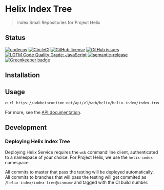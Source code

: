 # Helix Index Tree

> Index Small Repositories for Project Helix

## Status
[![codecov](https://img.shields.io/codecov/c/github/adobe/helix-index-tree.svg)](https://codecov.io/gh/adobe/helix-index-tree)
[![CircleCI](https://img.shields.io/circleci/project/github/adobe/helix-index-tree.svg)](https://circleci.com/gh/adobe/helix-index-tree)
[![GitHub license](https://img.shields.io/github/license/adobe/helix-index-tree.svg)](https://github.com/adobe/helix-index-tree/blob/master/LICENSE.txt)
[![GitHub issues](https://img.shields.io/github/issues/adobe/helix-index-tree.svg)](https://github.com/adobe/helix-index-tree/issues)
[![LGTM Code Quality Grade: JavaScript](https://img.shields.io/lgtm/grade/javascript/g/adobe/helix-index-tree.svg?logo=lgtm&logoWidth=18)](https://lgtm.com/projects/g/adobe/helix-index-tree)
[![semantic-release](https://img.shields.io/badge/%20%20%F0%9F%93%A6%F0%9F%9A%80-semantic--release-e10079.svg)](https://github.com/semantic-release/semantic-release) [![Greenkeeper badge](https://badges.greenkeeper.io/adobe/helix-index-tree.svg)](https://greenkeeper.io/)

## Installation

## Usage

```bash
curl https://adobeioruntime.net/api/v1/web/helix/helix-index/index-tree@v1
```

For more, see the [API documentation](docs/API.md).

## Development

### Deploying Helix Index Tree

Deploying Helix Service requires the `wsk` command line client, authenticated to a namespace of your choice. For Project Helix, we use the `helix-index` namespace.

All commits to master that pass the testing will be deployed automatically. All commits to branches that will pass the testing will get commited as `/helix-index/index-tree@ci<num>` and tagged with the CI build number.
